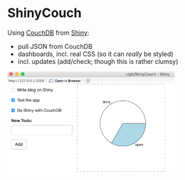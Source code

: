 # ShinyCouch

Using [CouchDB](http://couchdb.apache.org/) from [Shiny](http://shiny.rstudio.com/): 
- pull JSON from CouchDB
- dashboards, incl. real CSS (so it can *really* be styled)
- incl. updates (add/check; though this is rather clumsy)

<img src="screenshot.png" alt="Screenshot" />
